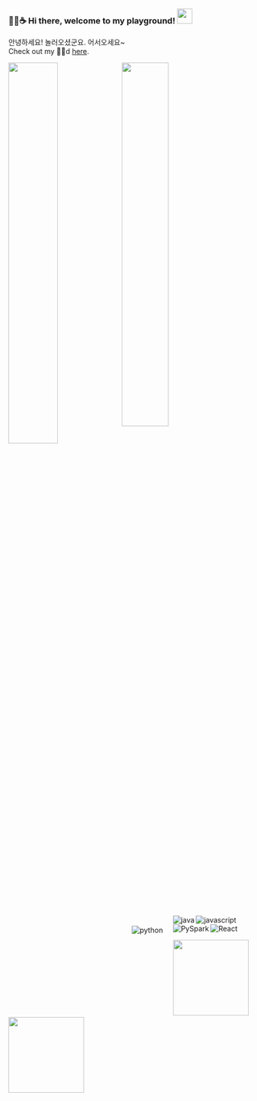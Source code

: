 ### 🐍🐭☕ Hi there, welcome to my playground! <img src="https://github.com/vonAltmann/vonAltmann/blob/main/images/cliply_waving_hand.gif" width=30 />
안녕하세요! 놀러오셨군요. 어서오세요~   
Check out my 💨🐗d [here](https://public.tableau.com/app/profile/gloriasglory).

<img align='left' width="44%" src="https://github-readme-stats.vercel.app/api?username=vonAltmann&show_icons=true&theme=dark&title_color=e3e3e3&text_color=ffffff&bg_color=DEG,0a0c10,0e4429,006d32" />
<img align='center' width="43%" src="https://github-readme-stats.vercel.app/api/top-langs/?username=vonAltmann&layout=compact&hide=jupyter notebook" />

<img align="left" style="margin: 20px;" alt="python" src="https://img.shields.io/badge/python-3670A0?style=for-the-badge&logo=python&logoColor=ffdd54" /> <img align="left" alt="java" src="https://img.shields.io/badge/java-%23ED8B00.svg?style=for-the-badge&logo=java&logoColor=white"/> <img align="left" alt="javascript" src="https://img.shields.io/badge/javascript-%23323330.svg?style=for-the-badge&logo=javascript&logoColor=%23F7DF1E" /> <img align="left" alt="PySpark" src="https://img.shields.io/badge/Apache%20Spark-ffffff?logo=apachespark&style=for-the-badge&logoColor=" />
<img align="left" alt="React" src="https://img.shields.io/badge/react-61DAFB?logo=react&style=for-the-badge&logoColor=0C2451" />

<br>
<br>

<img src="https://github.com/vonAltmann/2022-AWS/blob/main/images/AWS%20CCP.png" width=150 /> &nbsp; <img src="https://github.com/vonAltmann/vonAltmann/blob/main/images/AWS-CDA_underway.gif" width=150 />
